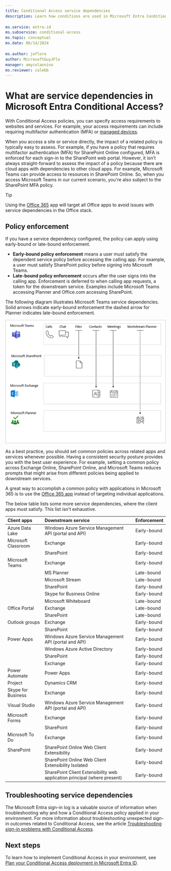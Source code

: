 ```yaml
---
title: Conditional Access service dependencies 
description: Learn how conditions are used in Microsoft Entra Conditional Access to trigger a policy.

ms.service: entra-id
ms.subservice: conditional-access
ms.topic: conceptual
ms.date: 06/14/2024

ms.author: joflore
author: MicrosoftGuyJFlo
manager: amycolannino
ms.reviewer: calebb
---
```

# What are service dependencies in Microsoft Entra Conditional Access? 

With Conditional Access policies, you can specify access requirements to websites and services. For example, your access requirements can include requiring multifactor authentication (MFA) or [managed devices](./concept-conditional-access-grant.md).

When you access a site or service directly, the impact of a related policy is typically easy to assess. For example, if you have a policy that requires multifactor authentication (MFA) for SharePoint Online configured, MFA is enforced for each sign-in to the SharePoint web portal. However, it isn't always straight-forward to assess the impact of a policy because there are cloud apps with dependencies to other cloud apps. For example, Microsoft Teams can provide access to resources in SharePoint Online. So, when you access Microsoft Teams in our current scenario, you're also subject to the SharePoint MFA policy.

> [!TIP]
> Using the [Office 365](concept-conditional-access-cloud-apps.md#office-365) app will target all Office apps to avoid issues with service dependencies in the Office stack.

<!-- docutune:ignore "Windows Azure Active Directory" -->

## Policy enforcement

If you have a service dependency configured, the policy can apply using early-bound or late-bound enforcement.

- **Early-bound policy enforcement** means a user must satisfy the dependent service policy before accessing the calling app. For example, a user must satisfy SharePoint policy before signing into Microsoft Teams.
- **Late-bound policy enforcement** occurs after the user signs into the calling app. Enforcement is deferred to when calling app requests, a token for the downstream service. Examples include Microsoft Teams accessing Planner and Office.com accessing SharePoint.

The following diagram illustrates Microsoft Teams service dependencies. Solid arrows indicate early-bound enforcement the dashed arrow for Planner indicates late-bound enforcement.

![A diagram showing Microsoft Teams service dependencies.](./media/service-dependencies/01.png)

As a best practice, you should set common policies across related apps and services whenever possible. Having a consistent security posture provides you with the best user experience. For example, setting a common policy across Exchange Online, SharePoint Online, and Microsoft Teams reduces prompts that might arise from different policies being applied to downstream services.

A great way to accomplish a common policy with applications in Microsoft 365 is to use the [Office 365 app](concept-conditional-access-cloud-apps.md#office-365) instead of targeting individual applications.

The below table lists some more service dependencies, where the client apps must satisfy. This list isn't exhaustive.

| Client apps         | Downstream service                          | Enforcement |
| :--                 | :--                                         | ---         |
| Azure Data Lake     | Windows Azure Service Management API (portal and API) | Early-bound |
| Microsoft Classroom | Exchange                                    | Early-bound |
|                     | SharePoint                                  | Early-bound |
| Microsoft Teams     | Exchange                                    | Early-bound |
|                     | MS Planner                                  | Late-bound  |
|                     | Microsoft Stream                            | Late-bound  |
|                     | SharePoint                                  | Early-bound |
|                     | Skype for Business Online                   | Early-bound |
|                     | Microsoft Whiteboard                        | Late-bound  |
| Office Portal       | Exchange                                    | Late-bound  |
|                     | SharePoint                                  | Late-bound  |
| Outlook groups      | Exchange                                    | Early-bound |
|                     | SharePoint                                  | Early-bound |
| Power Apps          | Windows Azure Service Management API (portal and API) | Early-bound |
|                     | Windows Azure Active Directory              | Early-bound |
|                     | SharePoint                                  | Early-bound |
|                     | Exchange                                    | Early-bound |
| Power Automate      | Power Apps                                  | Early-bound |
| Project             | Dynamics CRM                                | Early-bound |
| Skype for Business  | Exchange                                    | Early-bound |
| Visual Studio       | Windows Azure Service Management API (portal and API) | Early-bound |
| Microsoft Forms     | Exchange                                    | Early-bound |
|                     | SharePoint                                  | Early-bound |
| Microsoft To Do     | Exchange                                    | Early-bound |
| SharePoint          | SharePoint Online Web Client Extensibility  | Early-bound |
|                     | SharePoint Online Web Client Extensibility Isolated | Early-bound |
|                     | SharePoint Client Extensibility web application principal (where present) | Early-bound |

## Troubleshooting service dependencies

The Microsoft Entra sign-in log is a valuable source of information when troubleshooting why and how a Conditional Access policy applied in your environment. For more information about troubleshooting unexpected sign-in outcomes related to Conditional Access, see the article [Troubleshooting sign-in problems with Conditional Access](troubleshoot-conditional-access.md#service-dependencies).

## Next steps

To learn how to implement Conditional Access in your environment, see [Plan your Conditional Access deployment in Microsoft Entra ID](plan-conditional-access.md).
